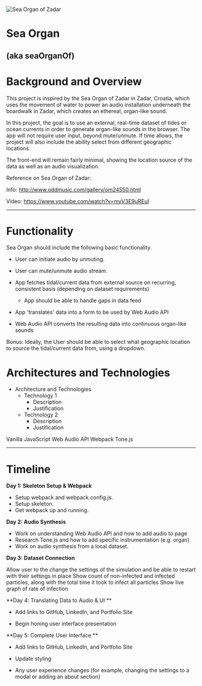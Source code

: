 ![Sea Organ of Zadar](https://media.treehugger.com/assets/images/2015/11/sea-organ-zadar-1.jpg.860x0_q70_crop-scale.jpg "CC BY-NC-ND 2.0 linssimato")

# Sea Organ
## (aka seaOrganOf)

    
<h1>Background and Overview</h1>

This project is inspired by the Sea Organ of Zadar in Zadar, Croatia, which uses the movement of water to power an audio installation underneath the boardwalk in Zadar, which creates an ethereal, organ-like sound.

In this project, the goal is to use an external, real-time dataset of tides or ocean currents in order to generate organ-like sounds in the browser. The app will not require user input, beyond mute/unmute. If time allows, the project will also include the ability select from different geographic locations.

The front-end will remain fairly minimal, showing the location source of the data as well as an audio visualization.

Reference on Sea Organ of Zadar:

Info: http://www.oddmusic.com/gallery/om24550.html

Video: https://www.youtube.com/watch?v=myV3E9uREuI


---

<h1>Functionality</h1>

Sea Organ should include the following basic functionality.

* User can initiate audio by unmuting.

* User can mute/unmute audio stream.

* App fetches tidal/current data from external source on recurring, consistent basis (depending on dataset requirements)

   * App should be able to handle gaps in data feed

* App 'translates' data into a form to be used by Web Audio API

* Web Audio API converts the resulting data into continuous organ-like sounds


Bonus: Ideally, the User should be able to select what geographic location to source the tidal/current data from, using a dropdown.


<h1>Architectures and Technologies</h1>

* Architecture and Technologies
    * Technology 1
        * Description
        * Justification
    * Technology 2
        * Description
        * Justification


Vanilla JavaScript
Web Audio API
Webpack
Tone.js


---


<h1>Timeline</h1>


**Day 1: Skeleton Setup & Webpack**

* Setup webpack and webpack.config.js. 
* Setup skeleton. 
* Get webpack up and running.


**Day 2: Audio Synthesis**

* Work on understanding Web Audio API and how to add audio to page
* Research Tone.js and how to add specific instrumentation (e.g. organ)
* Work on audio synthesis from a local dataset.


**Day 3: Dataset Connection**

 Allow user to the change the settings of the simulation and be able to restart with their settings in place
 Show count of non-infected and infected particles, along with the total time it took to infect all particles
 Show live graph of rate of infection
 
 
 **Day 4: Translating Data to Audio & UI **

* Add links to GitHub, LinkedIn, and Portfolio Site

* Begin honing user interface presentation

 
**Day 5: Complete User Interface **

* Add links to GitHub, LinkedIn, and Portfolio Site

* Update styling 

* Any user experience changes (for example, changing the settings to a modal or adding an about section)
